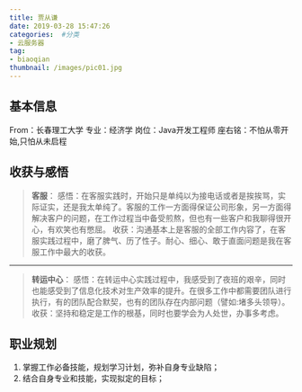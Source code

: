 ```yaml
---
title: 贾从谦
date: 2019-03-28 15:47:26
categories:  #分类
- 云服务器
tag:
- biaoqian
thumbnail: /images/pic01.jpg
---
```


## 基本信息
From：长春理工大学
专业：经济学
岗位：Java开发工程师
座右铭：不怕从零开始,只怕从未启程

## 收获与感悟
>**客服**：
>感悟：在客服实践时，开始只是单纯以为接电话或者是挨挨骂，实际证实，还是我太单纯了。客服的工作一方面得保证公司形象，另一方面得解决客户的问题，在工作过程当中备受煎熬，但也有一些客户和我聊得很开心，有欢笑也有憋屈。
>收获：沟通基本上是客服的全部工作内容了，在客服实践过程中，磨了脾气、历了性子。耐心、细心、敢于直面问题是我在客服工作中最大的收获。
---
>**转运中心**：
>感悟：在转运中心实践过程中，我感受到了夜班的艰辛，同时也能感受到了信息化技术对生产效率的提升。在很多工作中都需要团队进行执行，有的团队配合默契，也有的团队存在内部问题（譬如:堵多头领导）。
>收获：坚持和稳定是工作的根基，同时也要学会为人处世，办事多考虑。

## 职业规划
1. 掌握工作必备技能，规划学习计划，弥补自身专业缺陷；
2. 结合自身专业和技能，实现拟定的目标；














